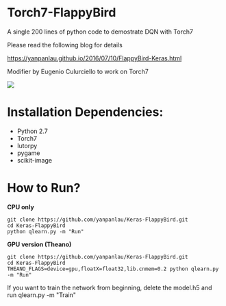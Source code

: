 # Torch7-FlappyBird

A single 200 lines of python code to demostrate DQN with Torch7

Please read the following blog for details

https://yanpanlau.github.io/2016/07/10/FlappyBird-Keras.html

Modifier by Eugenio Culurciello to work on Torch7

![](animation1.gif)

# Installation Dependencies:

* Python 2.7
* Torch7
* lutorpy
* pygame
* scikit-image

# How to Run?

**CPU only**

```
git clone https://github.com/yanpanlau/Keras-FlappyBird.git
cd Keras-FlappyBird
python qlearn.py -m "Run"
```

**GPU version (Theano)**

```
git clone https://github.com/yanpanlau/Keras-FlappyBird.git
cd Keras-FlappyBird
THEANO_FLAGS=device=gpu,floatX=float32,lib.cnmem=0.2 python qlearn.py -m "Run"
```

If you want to train the network from beginning, delete the model.h5 and run qlearn.py -m "Train"
